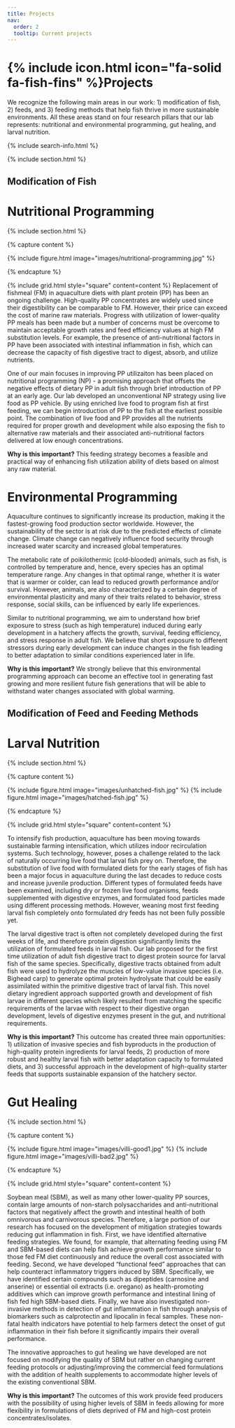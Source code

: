 ```yaml
---
title: Projects
nav:
  order: 2
  tooltip: Current projects
---
```


# {% include icon.html icon="fa-solid fa-fish-fins" %}Projects

We recognize the following main areas in our work: 1) modification of fish, 2) feeds, and 3) feeding methods that help fish thrive in more sustainable environments. All these areas stand on four research pillars that our lab represents: nutritional and environmental programming, gut healing, and larval nutrition.

{% include search-info.html %}

{% include section.html %}

## Modification of Fish
# Nutritional Programming

{% include section.html %}

{% capture content %}

{% include figure.html image="images/nutritional-programming.jpg" %}  

{% endcapture %}

{% include grid.html style="square" content=content %}
Replacement of fishmeal (FM) in aquaculture diets with plant protein (PP) has been an ongoing challenge. High-quality PP concentrates are widely used since their digestibility can be comparable to FM. However, their price can exceed the cost of marine raw materials. Progress with utilization of lower-quality PP meals has been made but a number of concerns must be overcome to maintain acceptable growth rates and feed efficiency values at high FM substitution levels. For example, the presence of anti-nutritional factors in PP have been associated with intestinal inflammation in fish, which can decrease the capacity of fish digestive tract to digest, absorb, and utilize nutrients. 

One of our main focuses in improving PP utilizaiton has been placed on nutritional programming (NP) - a promising approach that offsets the negative effects of dietary PP in adult fish through brief introduction of PP at an early age. Our lab developed an unconventional NP strategy using live food as PP vehicle. By using enriched live food to program fish at first feeding, we can begin introduction of PP to the fish at the earliest possible point. The combination of live food and PP provides all the nutrients required for proper growth and development while also exposing the fish to alternative raw materials and their associated anti-nutritional factors delivered at low enough concentrations. 

**Why is this important?** This feeding strategy becomes a feasible and practical way of enhancing fish utilization ability of diets based on almost any raw material.

# Environmental Programming
Aquaculture continues to significantly increase its production, making it the fastest-growing food production sector worldwide. However, the sustainability of the sector is at risk due to the predicted effects of climate change. Climate change can negatively influence food security through increased water scarcity and increased global temperatures. 

The metabolic rate of poikilothermic (cold-blooded) animals, such as fish, is controlled by temperature and, hence, every species has an optimal temperature range. Any changes in that optimal range, whether it is water that is warmer or colder, can lead to reduced growth performance and/or survival. However, animals, are also characterized by a certain degree of environmental plasticity and many of their traits related to behavior, stress response, social skills, can be influenced by early life experiences. 

Similar to nutritional programming, we aim to understand how brief exposure to stress (such as high temperature) induced during early development in a hatchery affects the growth, survival, feeding efficiency, and stress response in adult fish. We believe that short exposure to different stressors during early development can induce changes in the fish leading to better adaptation to similar conditions experienced later in life.

**Why is this important?** We strongly believe that this environmental programming approach can become an effective tool in generating fast growing and more resilient future fish generations that will be able to withstand water changes associated with global warming. 

## Modification of Feed and Feeding Methods
# Larval Nutrition

{% include section.html %}

{% capture content %}

{% include figure.html image="images/unhatched-fish.jpg" %} {% include figure.html image="images/hatched-fish.jpg" %} 

{% endcapture %}

{% include grid.html style="square" content=content %}

To intensify fish production, aquaculture has been moving towards sustainable farming intensification, which utilizes indoor recirculation systems. Such technology, however, poses a challenge related to the lack of naturally occurring live food that larval fish prey on. Therefore, the substitution of live food with formulated diets for the early stages of fish has been a major focus in aquaculture during the last decades to reduce costs and increase juvenile production. Different types of formulated feeds have been examined, including dry or frozen live food organisms, feeds supplemented with digestive enzymes, and formulated food particles made using different processing methods. However, weaning most first feeding larval fish completely onto formulated dry feeds has not been fully possible yet.

The larval digestive tract is often not completely developed during the first weeks of life, and therefore protein digestion significantly limits the utilization of formulated feeds in larval fish. Our lab proposed for the first time utilization of adult fish digestive tract to digest protein source for larval fish of the same species. Specifically, digestive tracts obtained from adult fish were used to hydrolyze the muscles of low-value invasive species (i.e. Bighead carp) to generate optimal protein hydrolysate that could be easily assimilated within the primitive digestive tract of larval fish. This novel dietary ingredient approach supported growth and development of fish larvae in different species which likely resulted from matching the specific requirements of the larvae with respect to their digestive organ development, levels of digestive enzymes present in the gut, and nutritional requirements. 

**Why is this important?** This outcome has created three main opportunities: 1) utilization of invasive species and fish byproducts in the production of high-quality protein ingredients for larval feeds, 2) production of more robust and healthy larval fish with better adaptation capacity to formulated diets, and 3) successful approach in the development of high-quality starter feeds that supports sustainable expansion of the hatchery sector.

# Gut Healing

{% include section.html %}

{% capture content %}

{% include figure.html image="images/villi-good1.jpg" %} {% include figure.html image="images/villi-bad2.jpg" %} 

{% endcapture %}

{% include grid.html style="square" content=content %}

Soybean meal (SBM), as well as many other lower-quality PP sources, contain large amounts of non-starch polysaccharides and anti-nutritional factors that negatively affect the growth and intestinal health of both omnivorous and carnivorous species. Therefore, a large portion of our research has focused on the development of mitigation strategies towards reducing gut inflammation in fish. 
First, we have identified alternative feeding strategies. We found, for example, that alternating feeding using FM and SBM-based diets can help fish achieve growth performance similar to those fed FM diet continuously and reduce the overall cost associated with feeding. Second, we have developed “functional feed” approaches that can help counteract inflammatory triggers induced by SBM. Specifically, we have identified certain compounds such as dipeptides (carnosine and anserine) or essential oil extracts (i.e. oregano) as health-promoting additives which can improve growth performance and intestinal lining of fish fed high SBM-based diets. Finally, we have also investigated non-invasive methods in detection of gut inflammation in fish through analysis of biomarkers such as calprotectin and lipocalin in fecal samples. These non-fatal health indicators have potential to help farmers detect the onset of gut inflammation in their fish before it significantly impairs their overall performance. 

The innovative approaches to gut healing we have developed are not focused on modifying the quality of SBM but rather on changing current feeding protocols or adjusting/improving the commercial feed formulations with the addition of health supplements to accommodate higher levels of the existing conventional SBM.


**Why is this important?** The outcomes of this work provide feed producers with the possibility of using higher levels of SBM in feeds allowing for more flexibility in formulations of diets deprived of FM and high-cost protein concentrates/isolates. 


